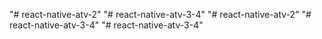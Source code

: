 "# react-native-atv-2" 
"# react-native-atv-3-4" 
"# react-native-atv-2" 
"# react-native-atv-3-4" 
"# react-native-atv-3-4" 
